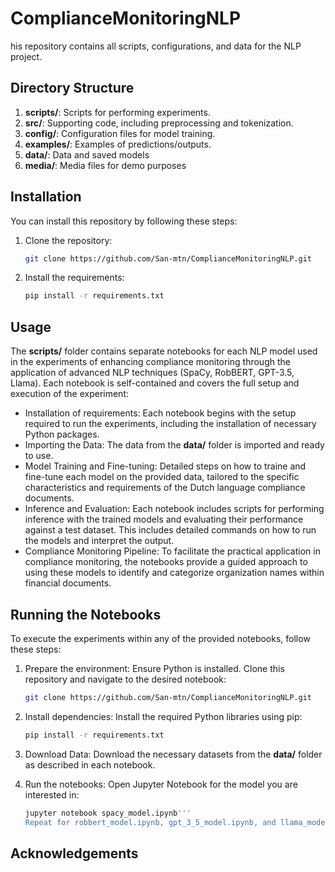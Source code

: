 # ComplianceMonitoringNLP
his repository contains all scripts, configurations, and data for the NLP project.

## Directory Structure
1. **scripts/**: Scripts for performing experiments.
2. **src/**: Supporting code, including preprocessing and tokenization.
3. **config/**: Configuration files for model training.
4. **examples/**: Examples of predictions/outputs.
5. **data/**: Data and saved models
6. **media/**: Media files for demo purposes

## Installation
You can install this repository by following these steps:

1. Clone the repository:
   ```sh
   git clone https://github.com/San-mtn/ComplianceMonitoringNLP.git

2. Install the requirements:
   ```sh
   pip install -r requirements.txt

## Usage
The **scripts/** folder contains separate notebooks for each NLP model used in the experiments of enhancing compliance monitoring through the application of advanced NLP techniques (SpaCy, RobBERT, GPT-3.5, Llama). Each notebook is self-contained and covers the full setup and execution of the experiment:
* Installation of requirements: Each notebook begins with the setup required to run the experiments, including the installation of necessary Python packages.
* Importing the Data: The data from the **data/** folder is imported and ready to use.
* Model Training and Fine-tuning: Detailed steps on how to traine and fine-tune each model on the provided data, tailored to the specific characteristics and requirements of the Dutch language compliance documents.
* Inference and Evaluation: Each notebook includes scripts for performing inference with the trained models and evaluating their performance against a test dataset. This includes detailed commands on how to run the models and interpret the output.
* Compliance Monitoring Pipeline: To facilitate the practical application in compliance monitoring, the notebooks provide a guided approach to using these models to identify and categorize organization names within financial documents.

## Running the Notebooks
To execute the experiments within any of the provided notebooks, follow these steps:
1. Prepare the environment:
   Ensure Python is installed. Clone this repository and navigate to the desired notebook:
   ```sh
   git clone https://github.com/San-mtn/ComplianceMonitoringNLP.git

2. Install dependencies:
   Install the required Python libraries using pip:
   ```sh
   pip install -r requirements.txt

3. Download Data:
   Download the necessary datasets from the **data/** folder as described in each notebook.

4. Run the notebooks:
   Open Jupyter Notebook for the model you are interested in:
   ```sh
   jupyter notebook spacy_model.ipynb'''
   Repeat for robbert_model.ipynb, gpt_3_5_model.ipynb, and llama_model.ipynb as required.

## Acknowledgements

